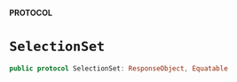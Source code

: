 **PROTOCOL**

# `SelectionSet`

```swift
public protocol SelectionSet: ResponseObject, Equatable
```
